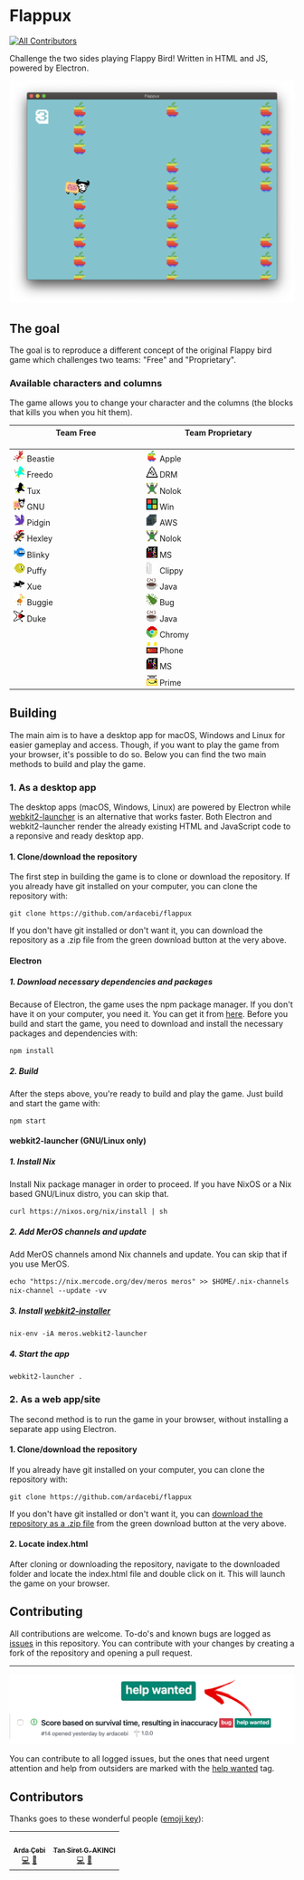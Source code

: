 # Flappux
<!-- ALL-CONTRIBUTORS-BADGE:START - Do not remove or modify this section -->
[![All Contributors](https://img.shields.io/badge/all_contributors-2-orange.svg?style=flat-square)](#contributors-)
<!-- ALL-CONTRIBUTORS-BADGE:END -->
Challenge the two sides playing Flappy Bird! Written in HTML and JS, powered by Electron.

<img src="screenshot.png"></img>

## The goal
The goal is to reproduce a different concept of the original Flappy bird game which challenges two teams: "Free" and "Proprietary".

### Available characters and columns
The game allows you to change your character and the columns (the blocks that kills you when you hit them).

| Team Free <img width=500/>| Team Proprietary <img width=500/>|
| --------------- | --------------- |
| <img width=20 height=20 src="/assets/characters/beastie.png"/> Beastie | <img width=20 height=20 src="/assets/columns/apple.png"/> Apple |
| <img width=20 height=20 src="/assets/characters/freedo.png"/> Freedo | <img width=20 height=20 src="/assets/columns/drm.png"/> DRM |
| <img width=20 height=20 src="/assets/characters/tux.png"/> Tux | <img width=20 height=20 src="/assets/columns/nolok.png"/> Nolok |
| <img width=20 height=20 src="/assets/characters/gnu.png"/> GNU | <img width=20 height=20 src="/assets/columns/win.png"/> Win |
| <img width=20 height=20 src="/assets/characters/pidgin.png"/> Pidgin | <img width=20 height=20 src="/assets/columns/aws.png"/> AWS |
| <img width=20 height=20 src="/assets/characters/hexley.png"/> Hexley | <img width=20 height=20 src="/assets/columns/nolok.png"/> Nolok |
| <img width=20 height=20 src="/assets/characters/blinky.png"/> Blinky | <img width=20 height=20 src="/assets/columns/ms.png"/> MS |
| <img width=20 height=20 src="/assets/characters/puffy.png"/> Puffy | <img width=20 height=20 src="/assets/columns/clippy.png"/> Clippy |
| <img width=20 height=20 src="/assets/characters/xue.png"/> Xue | <img width=20 height=20 src="/assets/columns/java.png"/> Java |
| <img width=20 height=20 src="/assets/characters/buggie.png"/> Buggie | <img width=20 height=20 src="/assets/columns/bug.png"/> Bug |
| <img width=20 height=20 src="/assets/characters/duke.png"/> Duke | <img width=20 height=20 src="/assets/columns/java.png"/> Java |
|  | <img width=20 height=20 src="/assets/columns/chromy.png"/> Chromy |
|  | <img width=20 height=20 src="/assets/columns/phone.png"/> Phone |
|  | <img width=20 height=20 src="/assets/columns/ms.png"/> MS |
|  | <img width=20 height=20 src="/assets/columns/prime.png"/> Prime |

## Building
The main aim is to have a desktop app for macOS, Windows and Linux for easier gameplay and access. Though, if you want to play the game from your browser, it's possible to do so. Below you can find the two main methods to build and play the game.

### 1. As a desktop app
The desktop apps (macOS, Windows, Linux) are powered by Electron while [webkit2-launcher](https://github.com/mercode-org/webkit2-launcher) is an alternative that works faster. Both Electron and webkit2-launcher render the already existing HTML and JavaScript code to a reponsive and ready desktop app.

#### 1. Clone/download the repository
The first step in building the game is to clone or download the repository. If you already have git installed on your computer, you can clone the repository with:

```
git clone https://github.com/ardacebi/flappux
```

If you don't have git installed or don't want it, you can download the repository as a .zip file from the green download button at the very above.

#### Electron

##### 1. Download necessary dependencies and packages

Because of Electron, the game uses the npm package manager. If you don't have it on your computer, you need it. You can get it from [here](https://www.npmjs.com/get-npm). Before you build and start the game, you need to download and install the necessary packages and dependencies with:

```
npm install
```

##### 2. Build
After the steps above, you're ready to build and play the game. Just build and start the game with:

```
npm start
```


#### webkit2-launcher (GNU/Linux only)

##### 1. Install Nix
Install Nix package manager in order to proceed. If you have NixOS or a Nix based GNU/Linux distro, you can skip that.

```
curl https://nixos.org/nix/install | sh
```

##### 2. Add MerOS channels and update
Add MerOS channels amond Nix channels and update. You can skip that if you use MerOS.

```
echo "https://nix.mercode.org/dev/meros meros" >> $HOME/.nix-channels
nix-channel --update -vv
```

##### 3. Install [webkit2-installer](https://github.com/mercode-org/webkit2-launcher)

```
nix-env -iA meros.webkit2-launcher
```

##### 4. Start the app

```
webkit2-launcher .
```

### 2. As a web app/site
The second method is to run the game in your browser, without installing a separate app using Electron.

#### 1. Clone/download the repository
If you already have git installed on your computer, you can clone the repository with:

```
git clone https://github.com/ardacebi/flappux
```

If you don't have git installed or don't want it, you can [download the repository as a .zip file](https://github.com/ardacebi/flappux/archive/master.zip) from the green download button at the very above.

#### 2. Locate index.html
After cloning or downloading the repository, navigate to the downloaded folder and locate the index.html file and double click on it. This will launch the game on your browser.

## Contributing
All contributions are welcome. To-do's and known bugs are logged as [issues](https://github.com/ardacebi/flappux/issues) in this repository. You can contribute with your changes by creating a fork of the repository and opening a pull request.

---

<img src="helpwanted.png"></img>

You can contribute to all logged issues, but the ones that need urgent attention and help from outsiders are marked with the [help wanted](https://github.com/ardacebi/flappux/issues?q=is%3Aissue+is%3Aopen+label%3A%22help+wanted%22) tag.

## Contributors

Thanks goes to these wonderful people ([emoji key](https://allcontributors.org/docs/en/emoji-key)):

<!-- ALL-CONTRIBUTORS-LIST:START - Do not remove or modify this section -->
<!-- prettier-ignore-start -->
<!-- markdownlint-disable -->
<table>
  <tr>
    <td align="center"><a href="https://www.ardacebi.com"><img src="https://avatars3.githubusercontent.com/u/17576065?v=4" width="100px;" alt=""/><br /><sub><b>Arda Çebi</b></sub></a><br /><a href="https://github.com/ardacebi/flappux/commits?author=ardacebi" title="Code">💻</a> <a href="https://github.com/ardacebi/flappux/commits?author=ardacebi" title="Documentation">📖</a></td>
    <td align="center"><a href="http://mercode.org"><img src="https://avatars1.githubusercontent.com/u/40173707?v=4" width="100px;" alt=""/><br /><sub><b>Tan Siret G. AKINCI</b></sub></a><br /><a href="https://github.com/ardacebi/flappux/commits?author=Yutyo" title="Code">💻</a> <a href="#design-Yutyo" title="Design">🎨</a></td>
  </tr>
</table>

<!-- markdownlint-enable -->
<!-- prettier-ignore-end -->
<!-- ALL-CONTRIBUTORS-LIST:END -->
